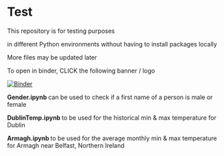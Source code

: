 # Test
This repository is for testing purposes

in different Python environments without having to install packages locally

More files may be updated later

To open in binder, CLICK the following banner / logo


[![Binder](https://mybinder.org/badge_logo.svg)](https://mybinder.org/v2/gh/bibekbhatta/Test/HEAD)

<b> Gender.ipynb </b> can be used to check if a first name of a person is male or female

<b> DublinTemp.ipynb </b> to be used for the historical min & max temperature for Dublin

<b> Armagh.ipynb </b> to be used for the average monthly min & max temperature for Armagh near Belfast, Northern Ireland
